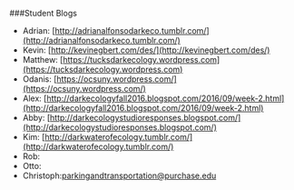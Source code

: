 ###Student Blogs

* Adrian: [http://adrianalfonsodarkeco.tumblr.com/](http://adrianalfonsodarkeco.tumblr.com/)
* Kevin: [http://kevinegbert.com/des/](http://kevinegbert.com/des/)
* Matthew: [https://tucksdarkecology.wordpress.com](https://tucksdarkecology.wordpress.com)
* Odanis: [https://ocsuny.wordpress.com/](https://ocsuny.wordpress.com/) 
* Alex: [http://darkecologyfall2016.blogspot.com/2016/09/week-2.html](http://darkecologyfall2016.blogspot.com/2016/09/week-2.html)
* Abby: [http://darkecologystudioresponses.blogspot.com/](http://darkecologystudioresponses.blogspot.com/)
* Kim: [http://darkwaterofecology.tumblr.com/](http://darkwaterofecology.tumblr.com/)
* Rob:
* Otto:
* Christoph:[parkingandtransportation@purchase.edu](parkingandtransportation@purchase.edu)
